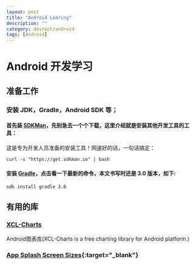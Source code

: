 ```yaml
---
layout: post
title: "Android Learing"
description: ""
category: devtech/android
tags: [Android]
---
```



# Android 开发学习

## 准备工作

### 安装 JDK，Gradle，Android SDK 等；

#### 首先装 [SDKMan](http://sdkman.io/)，先别急去一个个下载，这里介绍就是安装其他开发工具的工具：

这是专为开发人员准备的安装工具！网速好的话，一句话搞定：

```
curl -s "https://get.sdkman.io" | bash
```

#### 安装 [Gradle](https://gradle.org/gradle-download/)，点击看一下最新的命令，本文书写时还是 3.0 版本，如下:

```
sdk install gradle 3.0
```



## 有用的库

### [XCL-Charts](https://github.com/xcltapestry/XCL-Charts)

Android图表库(XCL-Charts is a free charting library for Android platform.)

### [App Splash Screen Sizes](https://github.com/phonegap/phonegap/wiki/App-Splash-Screen-Sizes){:target="_blank"}